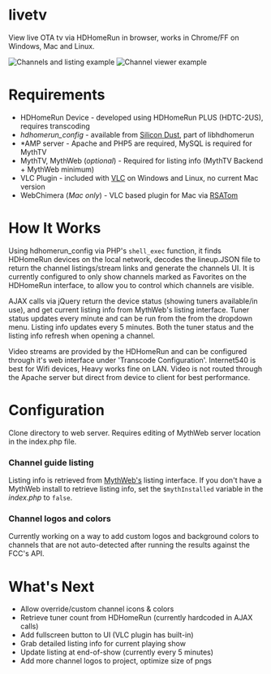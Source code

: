 # livetv
View live OTA tv via HDHomeRun in browser, works in Chrome/FF on Windows, Mac and Linux.

<img src="http://dev.counttozero.com/img/listingexample2.png" alt="Channels and listing example" />
<img src="http://dev.counttozero.com/img/viewingexample2.png" alt="Channel viewer example" />

# Requirements
* HDHomeRun Device - developed using HDHomeRun PLUS (HDTC-2US), requires transcoding
* _hdhomerun_config_ - available from [Silicon Dust](http://www.silicondust.com/support/downloads/), part of libhdhomerun
* *AMP server - Apache and PHP5 are required, MySQL is required for MythTV
* MythTV, MythWeb (_optional_) - Required for listing info (MythTV Backend + MythWeb minimum)
* VLC Plugin - included with [VLC](http://videolan.org) on Windows and Linux, no current Mac version
* WebChimera (_Mac only_) - VLC based plugin for Mac via [RSATom](https://github.com/RSATom/WebChimera)

# How It Works

Using hdhomerun_config via PHP's `shell_exec` function, it finds HDHomeRun devices on the local network, decodes the lineup.JSON file to return the channel listings/stream links and generate the channels UI. It is currently configured to only show channels marked as Favorites on the HDHomeRun interface, to allow you to control which channels are visible.

AJAX calls via jQuery return the device status (showing tuners available/in use), and get current listing info from MythWeb's listing interface. Tuner status updates every minute and can be run from the from the dropdown menu. Listing info updates every 5 minutes. Both the tuner status and the listing info refresh when opening a channel.

Video streams are provided by the HDHomeRun and can be configured through it's web interface under 'Transcode Configuration'. Internet540 is best for Wifi devices, Heavy works fine on LAN. Video is not routed through the Apache server but direct from device to client for best performance.

# Configuration

Clone directory to web server. Requires editing of MythWeb server location in the index.php file. 

### Channel guide listing 

Listing info is retrieved from [MythWeb's](http://www.mythtv.org/wiki/MythWeb) listing interface. If you don't have a MythWeb install to retrieve listing info, set the `$mythInstalled` variable in the _index.php_ to `false`. 

### Channel logos and colors

Currently working on a way to add custom logos and background colors to channels that are not auto-detected after running the results against the FCC's API.

# What's Next

* Allow override/custom channel icons & colors
* Retrieve tuner count from HDHomeRun (currently hardcoded in AJAX calls)
* Add fullscreen button to UI (VLC plugin has built-in)
* Grab detailed listing info for current playing show
* Update listing at end-of-show (currently every 5 minutes)
* Add more channel logos to project, optimize size of pngs

